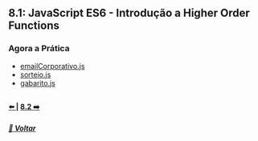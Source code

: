 ## 8.1: JavaScript ES6 - Introdução a Higher Order Functions

### Agora a Prática
- [emailCorporativo.js](./emailCorporativo.js)
- [sorteio.js](./sorteio.js)
- [gabarito.js](./gabarito.js)

##

#### [:arrow_left: ]() | [8.2 :arrow_right:](../../dia8-2/X-agora-a-pratica/exercicios.md)

##### [:rocket: Voltar](https://github.com/nnnnadia/trybe-exercicios#bloco-8-higher-order-functions-do-javascript-es6)
